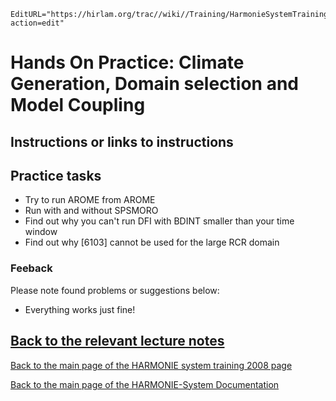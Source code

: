 ```@meta
EditURL="https://hirlam.org/trac//wiki//Training/HarmonieSystemTraining2008/Training/DomainAndCoupling?action=edit"
```

# Hands On Practice: Climate Generation, Domain selection and Model Coupling

## Instructions or links to instructions
## Practice tasks

 * Try to run AROME from AROME
 * Run with and without SPSMORO
 * Find out why you can't run DFI with BDINT smaller than your time window
 * Find out why [6103] cannot be used for the large RCR domain



### Feeback

Please note found problems or suggestions below:

 * Everything works just fine!



## [Back to the relevant lecture notes](../../../HarmonieSystemTraining2008/Lecture/DomainAndCoupling.md)

[ Back to the main page of the HARMONIE system training 2008 page](https://hirlam.org/trac/wiki/HarmonieSystemTraining2008)

[Back to the main page of the HARMONIE-System Documentation](https://hirlam.org/trac/wiki/HarmonieSystemDocumentation)